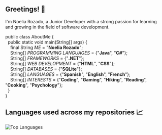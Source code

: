 <!---
- 👋 Hi, I’m @noeliarozado
- 👀 I’m interested in ...
- 🌱 I’m currently learning ...
- 💞️ I’m looking to collaborate on ...
- 📫 How to reach me ...
- 😄 Pronouns: ...
- ⚡ Fun fact: ...
--->

<!---
noeliarozado/noeliarozado is a ✨ special ✨ repository because its `README.md` (this file) appears on your GitHub profile.
You can click the Preview link to take a look at your changes.
--->


## Greetings! &#x1F44B;

I'm Noelia Rozado, a Junior Developer with a strong passion for learning and growing in the field of software development.

<!---
## About me &#x1F469;&#x200D;&#x1F4BB;
  
public class AboutMe { <br>
  &nbsp; public static void main(String[] args) { <br>
    &nbsp; &nbsp; final String *ME* = "**Noelia Rozado**"; <br>
    &nbsp; &nbsp; String[] *PROGRAMMING LANGUAGES* = {"**Java**", "**C#**", "**Python**"}; <br>
    &nbsp; &nbsp; String[] *FRAMEWORKS* = {"**.NET**", "**Hibernate**"}; <br>
    &nbsp; &nbsp; String[] *WEB DEVELOPMENT* = {"**HTML**", "**CSS**"}; <br>
    &nbsp; &nbsp; String[] *DATABASES* = {"**MySQL**", "**PostgreSQL**", "**SQLite**"}; <br>
    &nbsp; &nbsp; String[] *LANGUAGES* = {"**Spanish**", "**English**", "**French**"}; <br>
    &nbsp; &nbsp; String[] *INTERESTS* = {"**Coding**", "**Gaming**", "**Hiking**", "**Reading**", "**Cooking**", "**Psychology**"}; <br>
&nbsp; } <br>
}
--->

public class AboutMe { <br>
  &nbsp; public static void main(String[] args) { <br>
    &nbsp; &nbsp; final String *ME* = "**Noelia Rozado**"; <br>
    &nbsp; &nbsp; String[] *PROGRAMMING LANGUAGES* = {"**Java**", "**C#**"}; <br>
    &nbsp; &nbsp; String[] *FRAMEWORKS* = {"**.NET**"}; <br>
    &nbsp; &nbsp; String[] *WEB DEVELOPMENT* = {"**HTML**", "**CSS**"}; <br>
    &nbsp; &nbsp; String[] *DATABASES* = {"**SQLite**"}; <br>
    &nbsp; &nbsp; String[] *LANGUAGES* = {"**Spanish**", "**English**", "**French**"}; <br>
    &nbsp; &nbsp; String[] *INTERESTS* = {"**Coding**", "**Gaming**", "**Hiking**", "**Reading**", "**Cooking**", "**Psychology**"}; <br>
&nbsp; } <br>
}

## Languages used across my repositories &#x1F4C8;

![Top Languages](https://github-readme-stats.vercel.app/api/top-langs/?username=noeliarozado&layout=compact)



